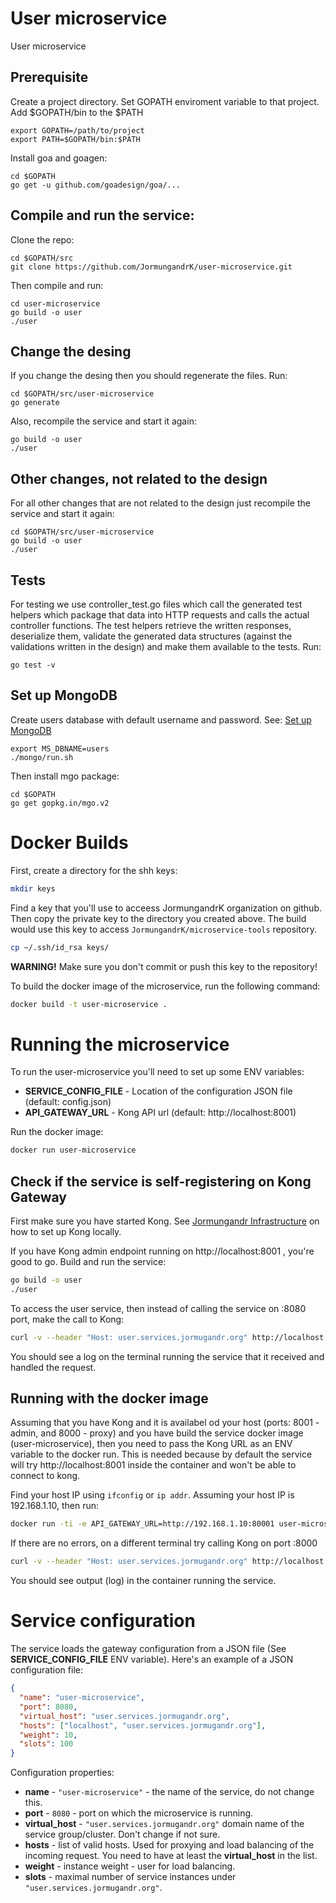 # User microservice
User microservice

## Prerequisite
Create a project directory. Set GOPATH enviroment variable to that project. Add $GOPATH/bin to the $PATH
```
export GOPATH=/path/to/project
export PATH=$GOPATH/bin:$PATH
```
Install goa and goagen:
```
cd $GOPATH
go get -u github.com/goadesign/goa/...
```

## Compile and run the service:
Clone the repo:
```
cd $GOPATH/src
git clone https://github.com/JormungandrK/user-microservice.git
```
Then compile and run:
```
cd user-microservice
go build -o user
./user
```

## Change the desing
If you change the desing then you should regenerate the files. Run:
```
cd $GOPATH/src/user-microservice
go generate
```
Also, recompile the service and start it again:
```
go build -o user
./user
```

## Other changes, not related to the design
For all other changes that are not related to the design just recompile the service and start it again:
```
cd $GOPATH/src/user-microservice
go build -o user
./user
```

## Tests
For testing we use controller_test.go files which call the generated test helpers which package that data into HTTP requests and calls the actual controller functions. The test helpers retrieve the written responses, deserialize them, validate the generated data structures (against the validations written in the design) and make them available to the tests. Run:
```
go test -v
``` 

## Set up MongoDB
Create users database with default username and password.
See: [Set up MongoDB](https://github.com/JormungandrK/jormungandr-infrastructure#mongodb--v346-)
```
export MS_DBNAME=users
./mongo/run.sh
```
Then install mgo package:
```
cd $GOPATH
go get gopkg.in/mgo.v2
```

# Docker Builds

First, create a directory for the shh keys:
```bash
mkdir keys
```

Find a key that you'll use to acceess JormungandrK organization on github. Then copy the
private key to the directory you created above. The build would use this key to
access ```JormungandrK/microservice-tools``` repository.

```bash
cp ~/.ssh/id_rsa keys/
```

**WARNING!** Make sure you don't commit or push this key to the repository!

To build the docker image of the microservice, run the following command:
```bash
docker build -t user-microservice .
```

# Running the microservice

To run the user-microservice you'll need to set up some ENV variables:

 * **SERVICE_CONFIG_FILE** - Location of the configuration JSON file (default: config.json)
 * **API_GATEWAY_URL** - Kong API url (default: http://localhost:8001)

Run the docker image:
```bash
docker run user-microservice
```

## Check if the service is self-registering on Kong Gateway

First make sure you have started Kong. See [Jormungandr Infrastructure](https://github.com/JormungandrK/jormungandr-infrastructure)
on how to set up Kong locally.

If you have Kong admin endpoint running on http://localhost:8001 , you're good to go.
Build and run the service:
```bash
go build -o user
./user
```

To access the user service, then instead of calling the service on :8080 port,
make the call to Kong:

```bash
curl -v --header "Host: user.services.jormugandr.org" http://localhost:8000/user/1
```

You should see a log on the terminal running the service that it received and handled the request.

## Running with the docker image

Assuming that you have Kong and it is availabel od your host (ports: 8001 - admin, and 8000 - proxy) and
you have build the service docker image (user-microservice), then you need to pass
the Kong URL as an ENV variable to the docker run. This is needed because by default
the service will try http://localhost:8001 inside the container and won't be able to connect to kong.

Find your host IP using ```ifconfig``` or ```ip addr```.
Assuming your host IP is 192.168.1.10, then run:

```bash
docker run -ti -e API_GATEWAY_URL=http://192.168.1.10:80001 user-microservice
```

If there are no errors, on a different terminal try calling Kong on port :8000

```bash
curl -v --header "Host: user.services.jormugandr.org" http://localhost:8000/user/1
```

You should see output (log) in the container running the service.



# Service configuration

The service loads the gateway configuration from a JSON file (See **SERVICE_CONFIG_FILE**
ENV variable).
Here's an example of a JSON configuration file:

```json
{
  "name": "user-microservice",
  "port": 8080,
  "virtual_host": "user.services.jormugandr.org",
  "hosts": ["localhost", "user.services.jormugandr.org"],
  "weight": 10,
  "slots": 100
}
```

Configuration properties:
 * **name** - ```"user-microservice"``` - the name of the service, do not change this.
 * **port** - ```8080``` - port on which the microservice is running.
 * **virtual_host** - ```"user.services.jormugandr.org"``` domain name of the service group/cluster. Don't change if not sure.
 * **hosts** - list of valid hosts. Used for proxying and load balancing of the incoming request. You need to have at least the **virtual_host** in the list.
 * **weight** - instance weight - user for load balancing.
 * **slots** - maximal number of service instances under ```"user.services.jormugandr.org"```.
